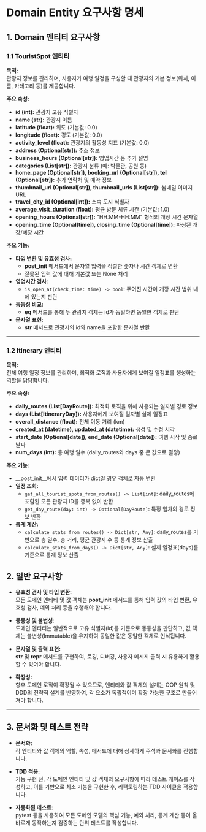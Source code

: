 # Domain Entity 요구사항 명세

## 1. Domain 엔티티 요구사항
### 1.1 TouristSpot 엔티티

**목적:**  
관광지 정보를 관리하며, 사용자가 여행 일정을 구성할 때 관광지의 기본 정보(위치, 이름, 카테고리 등)를 제공합니다.

**주요 속성:**  
- **id (int):** 관광지 고유 식별자  
- **name (str):** 관광지 이름  
- **latitude (float):** 위도 (기본값: 0.0)  
- **longitude (float):** 경도 (기본값: 0.0)  
- **activity_level (float):** 관광지의 활동성 지표 (기본값: 0.0)  
- **address (Optional[str]):** 주소 정보  
- **business_hours (Optional[str]):** 영업시간 등 추가 설명  
- **categories (List[str]):** 관광지 분류 (예: 박물관, 공원 등)  
- **home_page (Optional[str]), booking_url (Optional[str]), tel (Optional[str]):** 추가 연락처 및 예약 정보  
- **thumbnail_url (Optional[str]), thumbnail_urls (List[str]):** 썸네일 이미지 URL  
- **travel_city_id (Optional[int]):** 소속 도시 식별자  
- **average_visit_duration (float):** 평균 방문 체류 시간 (기본값: 1.0)  
- **opening_hours (Optional[str]):** "HH:MM-HH:MM" 형식의 개장 시간 문자열  
- **opening_time (Optional[time]), closing_time (Optional[time]):** 파싱된 개장/폐장 시간

**주요 기능:**  
- **타입 변환 및 유효성 검사:**  
  - __post_init__ 메서드에서 문자열 입력을 적절한 숫자나 시간 객체로 변환  
  - 잘못된 입력 값에 대해 기본값 또는 None 처리
- **영업시간 검사:**  
  - `is_open_at(check_time: time) -> bool`: 주어진 시간이 개장 시간 범위 내에 있는지 판단
- **동등성 비교:**  
  - __eq__ 메서드를 통해 두 관광지 객체는 id가 동일하면 동일한 객체로 판단
- **문자열 표현:**  
  - __str__ 메서드로 관광지의 id와 name을 포함한 문자열 반환

---

### 1.2 Itinerary 엔티티

**목적:**  
전체 여행 일정 정보를 관리하며, 최적화 로직과 사용자에게 보여질 일정표를 생성하는 역할을 담당합니다.

**주요 속성:**  
- **daily_routes (List[DayRoute]):** 최적화 로직을 위해 사용되는 일자별 경로 정보  
- **days (List[ItineraryDay]):** 사용자에게 보여질 일자별 실제 일정표  
- **overall_distance (float):** 전체 이동 거리 (km)  
- **created_at (datetime), updated_at (datetime):** 생성 및 수정 시각  
- **start_date (Optional[date]), end_date (Optional[date]):** 여행 시작 및 종료 날짜  
- **num_days (int):** 총 여행 일수 (daily_routes와 days 중 큰 값으로 결정)

**주요 기능:**  
- __post_init__에서 입력 데이터가 dict일 경우 객체로 자동 변환  
- **일정 조회:**  
  - `get_all_tourist_spots_from_routes() -> List[int]`: daily_routes에 포함된 모든 관광지 ID를 중복 없이 반환  
  - `get_day_route(day: int) -> Optional[DayRoute]`: 특정 일차의 경로 정보 반환  
- **통계 계산:**  
  - `calculate_stats_from_routes() -> Dict[str, Any]`: daily_routes를 기반으로 총 일수, 총 거리, 평균 관광지 수 등 통계 정보 산출  
  - `calculate_stats_from_days() -> Dict[str, Any]`: 실제 일정표(days)를 기준으로 통계 정보 산출


## 2. 일반 요구사항

- **유효성 검사 및 타입 변환:**  
  모든 도메인 엔티티 및 값 객체는 __post_init__ 메서드를 통해 입력 값의 타입 변환, 유효성 검사, 예외 처리 등을 수행해야 합니다.
  
- **동등성 및 불변성:**  
  도메인 엔티티는 일반적으로 고유 식별자(id)를 기준으로 동등성을 판단하고, 값 객체는 불변성(Immutable)을 유지하여 동일한 값은 동일한 객체로 인식됩니다.

- **문자열 및 출력 표현:**  
  __str__ 및 __repr__ 메서드를 구현하여, 로깅, 디버깅, 사용자 메시지 출력 시 유용하게 활용할 수 있어야 합니다.

- **확장성:**  
  향후 도메인 로직이 확장될 수 있으므로, 엔티티와 값 객체의 설계는 OOP 원칙 및 DDD의 전략적 설계를 반영하여, 각 요소가 독립적이며 확장 가능한 구조로 만들어져야 합니다.

---

## 3. 문서화 및 테스트 전략

- **문서화:**  
  각 엔티티와 값 객체의 역할, 속성, 메서드에 대해 상세하게 주석과 문서화를 진행합니다.  
  
- **TDD 적용:**  
  기능 구현 전, 각 도메인 엔티티 및 값 객체의 요구사항에 따라 테스트 케이스를 작성하고, 이를 기반으로 최소 기능을 구현한 후, 리팩토링하는 TDD 사이클을 적용합니다.

- **자동화된 테스트:**  
  pytest 등을 사용하여 모든 도메인 모델의 핵심 기능, 예외 처리, 통계 계산 등이 올바르게 동작하는지 검증하는 단위 테스트를 작성합니다.
